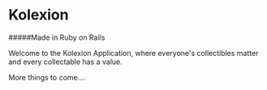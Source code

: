 # Kolexion

#####Made in Ruby on Rails

Welcome to the Kolexion Application, where everyone's collectibles matter and every
collectable has a value.

More things to come....

